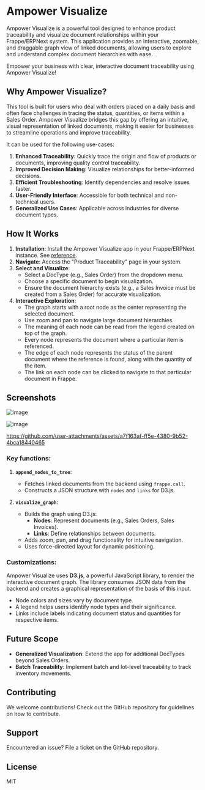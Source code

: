 # Ampower Visualize

Ampower Visualize is a powerful tool designed to enhance product traceability and visualize document relationships within your Frappe/ERPNext system. This application provides an interactive, zoomable, and draggable graph view of linked documents, allowing users to explore and understand complex document hierarchies with ease.

Empower your business with clear, interactive document traceability using Ampower Visualize!

## Why Ampower Visualize?

This tool is built for users who deal with orders placed on a daily basis and often face challenges in tracing the status, quantities, or items within a Sales Order. Ampower Visualize bridges this gap by offering an intuitive, visual representation of linked documents, making it easier for businesses to streamline operations and improve traceability.

It can be used for the following use-cases:

1. **Enhanced Traceability**: Quickly trace the origin and flow of products or documents, improving quality control traceability.
2. **Improved Decision Making**: Visualize relationships for better-informed decisions.
3. **Efficient Troubleshooting**: Identify dependencies and resolve issues faster.
4. **User-Friendly Interface**: Accessible for both technical and non-technical users.
5. **Generalized Use Cases**: Applicable across industries for diverse document types.

## How It Works

1. **Installation**: Install the Ampower Visualize app in your Frappe/ERPNext instance. See [reference](https://discuss.frappe.io/t/install-custom-app-from-github/23458).
2. **Navigate**: Access the "Product Traceability" page in your system.
3. **Select and Visualize**:
    - Select a DocType (e.g., Sales Order) from the dropdown menu.
    - Choose a specific document to begin visualization.
    - Ensure the document hierarchy exists (e.g., a Sales Invoice must be created from a Sales Order) for accurate visualization.
4. **Interactive Exploration**:
    - The graph starts with a root node as the center representing the selected document.
    - Use zoom and pan to navigate large document hierarchies.
    - The meaning of each node can be read from the legend created on top of the graph.
    - Every node represents the document where a particular item is referenced.
    - The edge of each node represents the status of the parent document where the reference is found, along with the quantity of the item.
    - The link on each node can be clicked to navigate to that particular document in Frappe.

## Screenshots
![image](https://github.com/user-attachments/assets/a57cfc80-6bba-4ad0-b365-a39ec368df01)

![image](https://github.com/user-attachments/assets/db3e5e41-9bb2-4b27-aba2-9e13edc66873)


https://github.com/user-attachments/assets/a7f163af-ff5e-4380-9b52-4bca18440465


### Key functions:
1. **`append_nodes_to_tree`**:
   - Fetches linked documents from the backend using `frappe.call`.
   - Constructs a JSON structure with `nodes` and `links` for D3.js.

2. **`visualize_graph`**:
   - Builds the graph using D3.js:
     - **Nodes**: Represent documents (e.g., Sales Orders, Sales Invoices).
     - **Links**: Define relationships between documents.
   - Adds zoom, pan, and drag functionality for intuitive navigation.
   - Uses force-directed layout for dynamic positioning.

### Customizations:

Ampower Visualize uses **D3.js**, a powerful JavaScript library, to render the interactive document graph. The library consumes JSON data from the backend and creates a graphical representation of the basis of this input.

- Node colors and sizes vary by document type.
- A legend helps users identify node types and their significance.
- Links include labels indicating document status and quantities for respective items.

## Future Scope

- **Generalized Visualization**: Extend the app for additional DocTypes beyond Sales Orders.
- **Batch Traceability**: Implement batch and lot-level traceability to track inventory movements.

## Contributing

We welcome contributions! Check out the GitHub repository for guidelines on how to contribute.

## Support

Encountered an issue? File a ticket on the GitHub repository.

## License

MIT
